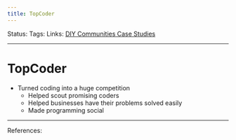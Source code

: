 ```yaml
---
title: TopCoder
---
```

Status:
Tags:
Links: [DIY Communities Case Studies](out/diy-communities-case-studies.md)
___
# TopCoder
- Turned coding into a huge competition
	- Helped scout promising coders
	- Helped businesses have their problems solved easily
	- Made programming social
___
References: